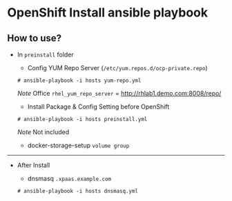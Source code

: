 OpenShift Install ansible playbook
==============================
How to use?
-----------

* In `preinstall` folder

  * Config YUM Repo Server (`/etc/yum.repos.d/ocp-private.repo`)
  ```
  # ansible-playbook -i hosts yum-repo.yml
  ```
  _Note_ Office `rhel_yum_repo_server` = http://rhlab1.demo.com:8008/repo/

  * Install Package & Config Setting before OpenShift
  ```
  # ansible-playbook -i hosts preinstall.yml
  ```
  
  _Note_ Not included
  * docker-storage-setup `volume group`

-----------
* After Install

  * dnsmasq `.xpaas.example.com`
  ```
  # ansible-playbook -i hosts dnsmasq.yml
  ```
